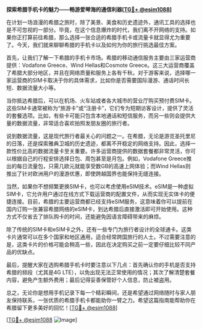 **探索希腊手机卡的魅力——畅游爱琴海的通信利器[[TG💪+ @esim1088](https://t.me/s/esim1088)]**

在计划一场浪漫的希腊之旅时，除了美景、美食和历史遗迹外，通讯工具的选择也是不可忽视的一部分。毕竟，在这个信息爆炸的时代，我们离不开网络的支持。如果你正打算前往希腊，那么选择一张合适的希腊手机卡或流量卡就显得尤为重要了。今天，我们就来聊聊希腊的手机卡以及如何为你的旅行挑选最佳方案。

首先，让我们了解一下希腊的手机卡市场。希腊的移动通信服务主要由三家运营商提供：Vodafone Greece、Wind Hellas和Cosmote Greece。这三大运营商覆盖了希腊大部分地区，并且在网络质量和服务上各有千秋。对于游客来说，选择哪一家运营商的SIM卡取决于你的具体需求，比如你是否需要国际漫游、通话时间长短、数据流量大小等。

当你抵达希腊后，可以在机场、火车站或者各大城市的营业厅购买预付费SIM卡。这些SIM卡通常被称为“旅游卡”或“注册卡”，它们专为短期访客设计，提供了灵活的套餐选项。比如，有些卡可能只包含本地通话和短信服务，而另一些则会提供大量的数据流量，非常适合喜欢拍照发朋友圈的旅行者。

说到数据流量，这是现代旅行者最关心的问题之一。在希腊，无论是游览圣托里尼的日落，还是探索雅典卫城的历史遗迹，都离不开稳定的网络支持。因此，选择一款性价比高的数据流量卡至关重要。许多运营商提供的数据套餐都非常灵活，你可以根据自己的行程安排选择日包、周包甚至是月包。例如，Vodafone Greece推出的每日流量包，只需几欧元就能享受数GB的高速上网体验；而Wind Hellas则推出了针对欧洲用户的漫游优惠，即使跨越国界也能保持无缝连接。

当然，如果你不想频繁更换SIM卡，也可以考虑使用eSIM技术。eSIM是一种虚拟SIM卡，它允许用户通过在线方式下载运营商的配置文件，从而实现无实体卡的便捷连接。目前，希腊的主要运营商都已经支持eSIM服务，这意味着你可以提前在国内订购一张兼容希腊网络的eSIM卡，到达希腊后直接激活即可开始使用。这种方式不仅省去了排队购卡的时间，还能避免因语言障碍带来的麻烦。

除了传统的SIM卡和eSIM卡之外，还有一些专门为旅行者设计的全球通卡。这类卡片通常可以在多个国家和地区通用，适合经常跨国旅行的人士。不过需要注意的是，这类卡片的价格可能会稍高一些，因此在决定购买之前一定要仔细比较不同产品的优缺点。

最后，提醒大家在选购希腊手机卡时要注意以下几点：首先确认你的手机是否支持希腊的频段（尤其是4G LTE），以免出现无法正常使用的情况；其次了解清楚套餐内容，避免产生额外费用；最后记得妥善保管好个人信息，防止被盗用。

总之，无论你是想用手机记录下每一个精彩瞬间，还是希望通过网络随时与家人朋友保持联系，一张优质的希腊手机卡都能助你一臂之力。希望这篇指南能帮助你在希腊留下更多美好的回忆！[[TG💪+ @esim1088](https://t.me/s/esim1088)]

[[TG💪+ @esim1088](https://t.me/s/esim1088) ![Image](https://i.postimg.cc/4NQfJmqS/Snipaste-2025-05-13-00-14-12.png)]